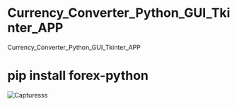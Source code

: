 # Currency_Converter_Python_GUI_Tkinter_APP
Currency_Converter_Python_GUI_Tkinter_APP
# pip install forex-python
![Capturesss](https://github.com/adnanmajeed82/Currency_Converter_Python_GUI_Tkinter_APP/assets/49750395/90a35580-c5e5-4cff-93f9-0a9d12db7ea1)
